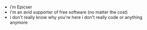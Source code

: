- i’m Epicser
- i'm an avid supporter of free software (no matter the cost)
- i don't really know why you're here i don't really code or anything anymore
<!---
SamuraisEpic/SamuraisEpic is a ✨ special ✨ repository because its `README.md` (this file) appears on your GitHub profile.
You can click the Preview link to take a look at your changes.
--->

